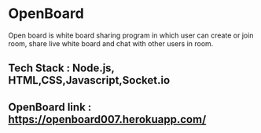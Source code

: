 # OpenBoard
Open board is white board sharing program in which user can create or join room, share live white board and chat with other users in room.
## Tech Stack : Node.js, HTML,CSS,Javascript,Socket.io
## OpenBoard link : https://openboard007.herokuapp.com/
